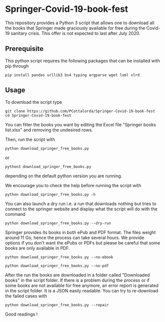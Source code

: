 # Springer-Covid-19-book-fest
This repository provides a Python 3 script that allows one to download all the books that Springer made graciously available for free during the Covid-19 sanitary crisis. This offer is not expected to last after July 2020.  

## Prerequisite
This python script requires the following packages that can be installed with pip through
```
pip install pandas urllib3 bs4 typing argparse wget lxml xlrd
```

## Usage
To download the script type
```
git clone https://github.com/PCottalorda/Springer-Covid-19-book-fest
cd Springer-Covid-19-book-fest
```
You can filter the books you want by editing the Excel file "Springer books list.xlsx" and removing the undesired rows.

Then, run the script with
```
python download_springer_free_books.py
```
or
```
python3 download_springer_free_books.py
```
depending on the default python version you are running.

We encourage you to check the help before running the script with
```
python download_springer_free_books.py -h
```
You can also launch a dry run i.e. a run that downloads nothing but tries to connect to the springer website and display what the script will do with the command
```
python download_springer_free_books.py --dry-run
```
Springer provides its books in both ePub and PDF format. The files weight around 11 Go, hence the process can take several hours. We provide options if you don't want the ePubs or PDFs but please be careful that some books are only available in PDF.
```
python download_springer_free_books.py --no-ebook
```
```
python download_springer_free_books.py --no-pdf
```

After the run the books are downloaded in a folder called "Downloaded books" in the script folder. If there is a problem during the process or if some books are not available for free anymore, an error report is generated in the script folder. It is a JSON easily readable. You can try to re-download the failed cases with
```
python download_springer_free_books.py --repair
```

Good readings !
